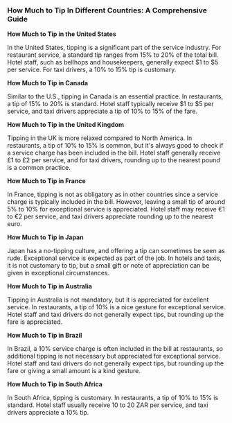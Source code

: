 ### How Much to Tip In Different Countries: A Comprehensive Guide

**How Much to Tip in the United States**

In the United States, tipping is a significant part of the service industry. For restaurant service, a standard tip ranges from 15% to 20% of the total bill. Hotel staff, such as bellhops and housekeepers, generally expect $1 to $5 per service. For taxi drivers, a 10% to 15% tip is customary.

**How Much to Tip in Canada**

Similar to the U.S., tipping in Canada is an essential practice. In restaurants, a tip of 15% to 20% is standard. Hotel staff typically receive $1 to $5 per service, and taxi drivers appreciate a tip of 10% to 15% of the fare.

**How Much to Tip in the United Kingdom**

Tipping in the UK is more relaxed compared to North America. In restaurants, a tip of 10% to 15% is common, but it's always good to check if a service charge has been included in the bill. Hotel staff generally receive £1 to £2 per service, and for taxi drivers, rounding up to the nearest pound is a common practice.

**How Much to Tip in France**

In France, tipping is not as obligatory as in other countries since a service charge is typically included in the bill. However, leaving a small tip of around 5% to 10% for exceptional service is appreciated. Hotel staff may receive €1 to €2 per service, and taxi drivers appreciate rounding up to the nearest euro.

**How Much to Tip in Japan**

Japan has a no-tipping culture, and offering a tip can sometimes be seen as rude. Exceptional service is expected as part of the job. In hotels and taxis, it is not customary to tip, but a small gift or note of appreciation can be given in exceptional circumstances.

**How Much to Tip in Australia**

Tipping in Australia is not mandatory, but it is appreciated for excellent service. In restaurants, a tip of 10% is a nice gesture for exceptional service. Hotel staff and taxi drivers do not generally expect tips, but rounding up the fare is appreciated.

**How Much to Tip in Brazil**

In Brazil, a 10% service charge is often included in the bill at restaurants, so additional tipping is not necessary but appreciated for exceptional service. Hotel staff and taxi drivers do not generally expect tips, but rounding up the fare or giving a small amount is a kind gesture.

**How Much to Tip in South Africa**

In South Africa, tipping is customary. In restaurants, a tip of 10% to 15% is standard. Hotel staff usually receive 10 to 20 ZAR per service, and taxi drivers appreciate a 10% tip.


